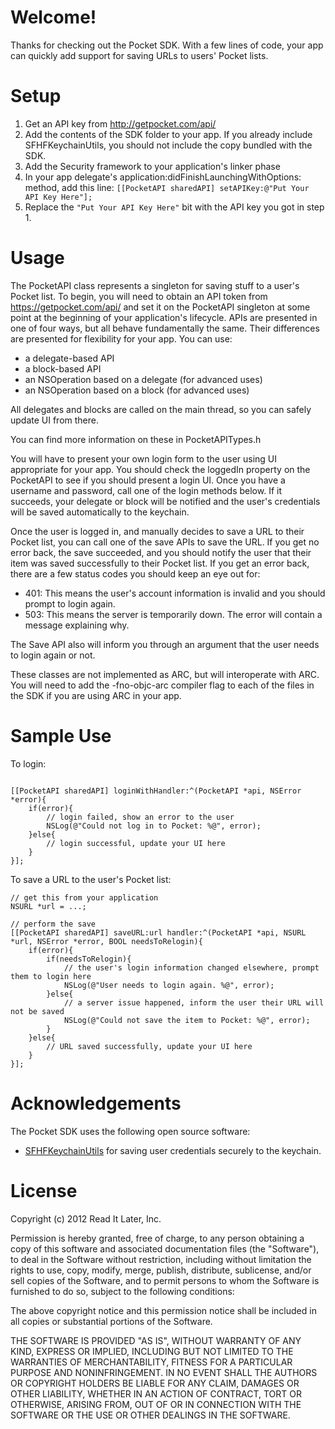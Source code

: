 Welcome!
========

Thanks for checking out the Pocket SDK. With a few lines of code, your app can quickly add support for saving URLs to users' Pocket lists.

Setup
=====

1. Get an API key from http://getpocket.com/api/
2. Add the contents of the SDK folder to your app. If you already include SFHFKeychainUtils, you should not include the copy bundled with the SDK.
3. Add the Security framework to your application's linker phase
4. In your app delegate's application:didFinishLaunchingWithOptions: method, add this line: `[[PocketAPI sharedAPI] setAPIKey:@"Put Your API Key Here"];`
5. Replace the `"Put Your API Key Here"` bit with the API key you got in step 1.

Usage
=====

The PocketAPI class represents a singleton for saving stuff to a user's Pocket list. To begin, you will need to obtain an API token from https://getpocket.com/api/ and set it on the PocketAPI singleton at some point at the beginning of your application's lifecycle. APIs are presented in one of four ways, but all behave fundamentally the same. Their differences are presented for flexibility for your app. You can use:

- a delegate-based API
- a block-based API
- an NSOperation based on a delegate (for advanced uses)
- an NSOperation based on a block (for advanced uses)

All delegates and blocks are called on the main thread, so you can safely update UI from there.

You can find more information on these in PocketAPITypes.h

You will have to present your own login form to the user using UI appropriate for your app. You should check the loggedIn property on the PocketAPI to see if you should present a login UI. Once you have a username and password, call one of the login methods below. If it succeeds, your delegate or block will be notified and the user's credentials will be saved automatically to the keychain.

Once the user is logged in, and manually decides to save a URL to their Pocket list, you can call one of the save APIs to save the URL. If you get no error back, the save succeeded, and you should notify the user that their item was saved successfully to their Pocket list.
If you get an error back, there are a few status codes you should keep an eye out for:

- 401: This means the user's account information is invalid and you should prompt to login again.
- 503: This means the server is temporarily down. The error will contain a message explaining why.

The Save API also will inform you through an argument that the user needs to login again or not.

These classes are not implemented as ARC, but will interoperate with ARC. You will need to add the -fno-objc-arc compiler flag to each of the files in the SDK if you are using ARC in your app.

Sample Use
==========

To login:

```

[[PocketAPI sharedAPI] loginWithHandler:^(PocketAPI *api, NSError *error){
	if(error){
		// login failed, show an error to the user
		NSLog(@"Could not log in to Pocket: %@", error);
	}else{
		// login successful, update your UI here
	}
}];
```

To save a URL to the user's Pocket list:

```
// get this from your application
NSURL *url = ...;

// perform the save
[[PocketAPI sharedAPI] saveURL:url handler:^(PocketAPI *api, NSURL *url, NSError *error, BOOL needsToRelogin){
	if(error){
		if(needsToRelogin){
			// the user's login information changed elsewhere, prompt them to login here
			NSLog(@"User needs to login again. %@", error);
		}else{
			// a server issue happened, inform the user their URL will not be saved
			NSLog(@"Could not save the item to Pocket: %@", error);
		}
	}else{
		// URL saved successfully, update your UI here
	}
}];
```

Acknowledgements
================

The Pocket SDK uses the following open source software:

- [SFHFKeychainUtils](https://github.com/ldandersen/scifihifi-iphone/tree/master/security) for saving user credentials securely to the keychain.

License
=======

Copyright (c) 2012 Read It Later, Inc.

Permission is hereby granted, free of charge, to any person obtaining a copy of this software and associated documentation files (the "Software"), to deal in the Software without restriction, including without limitation the rights to use, copy, modify, merge, publish, distribute, sublicense, and/or sell copies of the Software, and to permit persons to whom the Software is furnished to do so, subject to the following conditions:

The above copyright notice and this permission notice shall be included in all copies or substantial portions of the Software.

THE SOFTWARE IS PROVIDED "AS IS", WITHOUT WARRANTY OF ANY KIND, EXPRESS OR IMPLIED, INCLUDING BUT NOT LIMITED TO THE WARRANTIES OF MERCHANTABILITY, FITNESS FOR A PARTICULAR PURPOSE AND NONINFRINGEMENT. IN NO EVENT SHALL THE AUTHORS OR COPYRIGHT HOLDERS BE LIABLE FOR ANY CLAIM, DAMAGES OR OTHER LIABILITY, WHETHER IN AN ACTION OF CONTRACT, TORT OR OTHERWISE, ARISING FROM, OUT OF OR IN CONNECTION WITH THE SOFTWARE OR THE USE OR OTHER DEALINGS IN THE SOFTWARE.